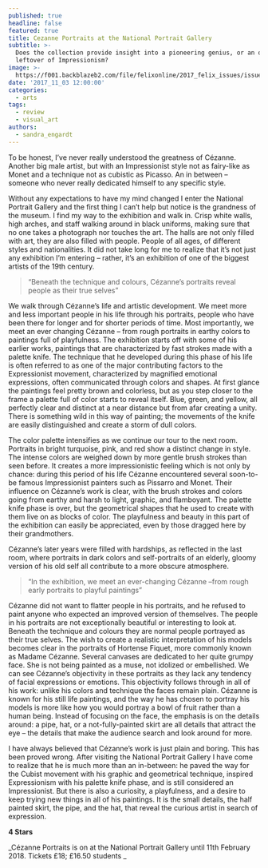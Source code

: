 ```yaml
---
published: true
headline: false
featured: true
title: Cezanne Portraits at the National Portrait Gallery
subtitle: >-
  Does the collection provide insight into a pioneering genius, or an overrated
  leftover of Impressionism?
image: >-
  https://f001.backblazeb2.com/file/felixonline/2017_felix_issues/issue_1674/1674_arts_cezanne1.jpg
date: '2017_11_03 12:00:00'
categories:
  - arts
tags:
  - review
  - visual_art
authors:
  - sandra_engardt
---
```

To be honest, I’ve never really understood the greatness of Cézanne. Another big male artist, but with an Impressionist style not as fairy-like as Monet and a technique not as cubistic as Picasso. An in between – someone who never really dedicated himself to any specific style. 

Without any expectations to have my mind changed I enter the National Portrait Gallery and the first thing I can’t help but notice is the grandness of the museum. I find my way to the exhibition and walk in. Crisp white walls, high arches, and staff walking around in black uniforms, making sure that no one takes a photograph nor touches the art. The halls are not only filled with art, they are also filled with people. People of all ages, of different styles and nationalities. It did not take long for me to realize that it’s not just any exhibition I’m entering – rather, it’s an exhibition of one of the biggest artists of the 19th century.

> “Beneath the technique and colours, Cézanne’s portraits reveal people as their true selves”

We walk through Cézanne’s life and artistic development. We meet more and less important people in his life through his portraits, people who have been there for longer and for shorter periods of time. Most importantly, we meet an ever changing Cézanne – from rough portraits in earthy colors to paintings full of playfulness. The exhibition starts off with some of his earlier works, paintings that are characterized by fast strokes made with a palette knife. The technique that he developed during this phase of his life is often referred to as one of the major contributing factors to the Expressionist movement, characterized by magnified emotional expressions, often communicated through colors and shapes. At first glance the paintings feel pretty brown and colorless, but as you step closer to the frame a palette full of color starts to reveal itself. Blue, green, and yellow, all perfectly clear and distinct at a near distance but from afar creating a unity. There is something wild in this way of painting; the movements of the knife are easily distinguished and create a storm of dull colors. 

The color palette intensifies as we continue our tour to the next room. Portraits in bright turquoise, pink, and red show a distinct change in style. The intense colors are weighed down by more gentle brush strokes than seen before. It creates a more impressionistic feeling which is not only by chance: during this period of his life Cézanne encountered several soon-to-be famous Impressionist painters such as Pissarro and Monet. Their influence on Cézanne’s work is clear, with the brush strokes and colors going from earthy and harsh to light, graphic, and flamboyant. The palette knife phase is over, but the geometrical shapes that he used to create with them live on as blocks of color. The playfulness and beauty in this part of the exhibition can easily be appreciated, even by those dragged here by their grandmothers.

Cézanne’s later years were filled with hardships, as reflected in the last room, where portraits in dark colors and self-portraits of an elderly, gloomy version of his old self all contribute to a more obscure atmosphere.

> “In the exhibition, we meet an ever-changing Cézanne –from rough early portraits to playful paintings”

Cézanne did not want to flatter people in his portraits, and he refused to paint anyone who expected an improved version of themselves. The people in his portraits are not exceptionally beautiful or interesting to look at. Beneath the technique and colours they are normal people portrayed as their true selves. The wish to create a realistic interpretation of his models becomes clear in the portraits of Hortense Fiquet, more commonly known as Madame Cézanne. Several canvases are dedicated to her quite grumpy face. She is not being painted as a muse, not idolized or embellished. We can see Cézanne’s objectivity in these portraits as they lack any tendency of facial expressions or emotions. This objectivity follows through in all of his work: unlike his colors and technique the faces remain plain. Cézanne is known for his still life paintings, and the way he has chosen to portray his models is  more like how you would portray a bowl of fruit rather than a human being. Instead of focusing on the face, the emphasis is on the details around: a pipe, hat, or a not-fully-painted skirt are all details that attract the eye – the details that make the audience search and look around for more.

I have always believed that Cézanne’s work is just plain and boring. This has been proved wrong. After visiting the National Portrait Gallery I have come to realize that he is much more than an in-between: he paved the way for the Cubist movement with his graphic and geometrical technique, inspired Expressionism with his palette knife phase, and is still considered an Impressionist. But there is also a curiosity, a playfulness, and a desire to keep trying new things in all of his paintings. It is the small details, the half painted skirt, the pipe, and the hat, that reveal the curious artist in search of expression.

**4 Stars**

_Cézanne Portraits is on at the National Portrait Gallery until 11th February 2018. Tickets £18; £16.50 students
_
